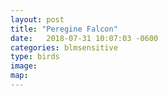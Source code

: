 ```yaml
---
layout: post
title: "Peregine Falcon"
date:   2018-07-31 10:07:03 -0600
categories: blmsensitive
type: birds
image:
map:
---
```

